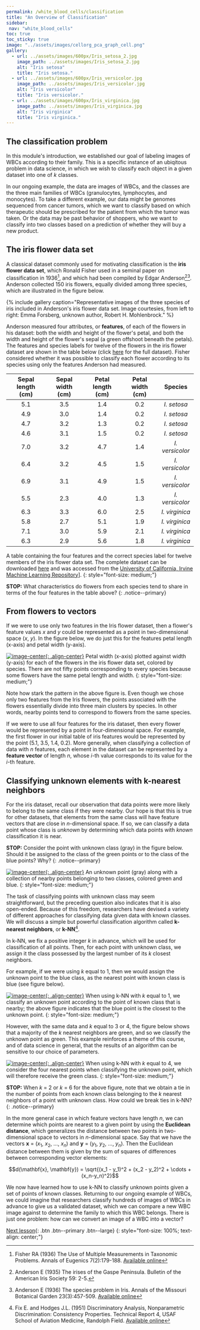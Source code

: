 ```yaml
---
permalink: /white_blood_cells/classification
title: "An Overview of Classification"
sidebar:
 nav: "white_blood_cells"
toc: true
toc_sticky: true
image: "../assets/images/cellorg_pca_graph_cell.png"
gallery:
  - url: ../assets/images/600px/Iris_setosa_2.jpg
    image_path: ../assets/images/Iris_setosa_2.jpg
    alt: "Iris setosa"
    title: "Iris setosa."
  - url: ../assets/images/600px/Iris_versicolor.jpg
    image_path: ../assets/images/Iris_versicolor.jpg
    alt: "Iris versicolor"
    title: "Iris versicolor."
  - url: ../assets/images/600px/Iris_virginica.jpg
    image_path: ../assets/images/Iris_virginica.jpg
    alt: "Iris virginica"
    title: "Iris virginica."
---
```


## The classification problem

In this module's introduction, we established our goal of labeling images of WBCs according to their family. This is a specific instance of an ubiqitous problem in data science, in which we wish to classify each object in a given dataset into one of *k* classes.

In our ongoing example, the data are images of WBCs, and the classes are the three main families of WBCs (granulocytes, lymphocytes, and monocytes). To take a different example, our data might be genomes sequenced from cancer tumors, which we want to classify based on which therapeutic should be prescribed for the patient from which the tumor was taken. Or the data may be  past behavior of shoppers, who we want to classify into two classes based on a prediction of whether they will buy a new product.

## The iris flower data set

A classical dataset commonly used for motivating classification is the **iris flower data set**, which Ronald Fisher used in a seminal paper on classification in 1936[^Fisher1936], and which had been compiled by Edgar Anderson[^Anderson1935][^Anderson1936]. Anderson collected 150 iris flowers, equally divided among three species, which are illustrated in the figure below.

{% include gallery caption="Representative images of the three species of iris included in Anderson's iris flower data set. Image courtesies, from left to right: Emma Forsberg, unknown author, Robert H. Mohlenbrock." %}

Anderson measured four attributes, or **features**, of each of the flowers in his dataset: both the width and height of the flower's petal, and both the width and height of the flower's sepal (a green offshoot beneath the petals). The features and species labels for twelve of the flowers in the iris flower dataset are shown in the table below (click [here](../downloads/iris.csv) for the full dataset). Fisher considered whether it was possible to classify each flower according to its species using only the features Anderson had measured.

| Sepal length (cm) | Sepal width (cm) | Petal length (cm) | Petal width (cm) | Species |
| :----: | :----: | :----: | :----: | :----: |
| 5.1 | 3.5 | 1.4 | 0.2 | *I. setosa* |
| 4.9 | 3.0 | 1.4 | 0.2 | *I. setosa* |
| 4.7 | 3.2 | 1.3 | 0.2 | *I. setosa* |
| 4.6 | 3.1 | 1.5 | 0.2 | *I. setosa* |
| 7.0 | 3.2 | 4.7 | 1.4 | *I. versicolor* |
| 6.4 | 3.2 | 4.5 | 1.5 | *I. versicolor* |
| 6.9 | 3.1 | 4.9 | 1.5 | *I. versicolor* |
| 5.5 | 2.3 | 4.0 | 1.3 | *I. versicolor* |
| 6.3 | 3.3 | 6.0 | 2.5 | *I. virginica* |
| 5.8 | 2.7 | 5.1 | 1.9 | *I. virginica* |
| 7.1 | 3.0 | 5.9 | 2.1 | *I. virginica* |
| 6.3 | 2.9 | 5.6 | 1.8 | *I. virginica* |

A table containing the four features and the correct species label for twelve members of the iris flower data set. The complete dataset can be downloaded [here](../downloads/iris.csv) and was accessed from the <a target="_blank" href="https://archive.ics.uci.edu/ml/datasets/iris">University of California, Irvine Machine Learning Repository</a>].
{: style="font-size: medium;"}

**STOP:** What characteristics do flowers from each species tend to share in terms of the four features in the table above?
{: .notice--primary}

## From flowers to vectors

If we were to use only two features in the Iris flower dataset, then a flower's feature values *x* and *y* could be represented as a point in two-dimensional space (*x*, *y*). In the figure below, we do just this for the features petal length (x-axis) and petal width (y-axis).

[![image-center](../assets/images/600px/iris_petal_data.png){: .align-center}](../assets/images/iris_petal_data.png)
Petal width (x-axis) plotted against width (y-axis) for each of the flowers in the iris flower data set, colored by species. There are not fifty points corresponding to every species because some flowers have the same petal length and width.
{: style="font-size: medium;"}

Note how stark the pattern in the above figure is. Even though we chose only two features from the Iris flowers, the points associated with the flowers essentially divide into three main clusters by species. In other words, nearby points tend to correspond to flowers from the same species.

If we were to use all four features for the iris dataset, then every flower would be represented by a point in four-dimensional space. For example, the first flower in our initial table of iris features would be represented by the point (5.1, 3.5, 1.4, 0.2). More generally, when classifying a collection of data with *n* features, each element in the dataset can be represented by a **feature vector** of length *n*, whose *i*-th value corresponds to its value for the *i*-th feature.

## Classifying unknown elements with k-nearest neighbors

For the iris dataset, recall our observation that data points were more likely to belong to the same class if they were nearby. Our hope is that this is true for other datasets, that elements from the same class will have feature vectors that are close in *n*-dimensional space. If so, we can classify a data point whose class is *unknown* by determining which data points with *known* classification it is near.

**STOP:** Consider the point with unknown class (gray) in the figure below. Should it be assigned to the class of the green points or to the class of the blue points? Why?
{: .notice--primary}

[![image-center](../assets/images/600px/knn_neighborhood.png){: .align-center}](../assets/images/knn_neighborhood.png)
An unknown point (gray) along with a collection of nearby points belonging to two classes, colored green and blue.
{: style="font-size: medium;"}

The task of classifying points with unknown class may seem straightforward, but the preceding question also indicates that it is also open-ended. Because of this freedom, researchers have devised a variety of different approaches for classifying data given data with known classes. We will discuss a simple but powerful classification algorithm called **k-nearest neighbors**, or **k-NN**[^FixHodges1951].

In k-NN, we fix a positive integer *k* in advance, which will be used for classification of all points. Then, for each point with unknown class, we assign it the class possessed by the largest number of its *k* closest neighbors.

For example, if we were using *k* equal to 1, then we would assign the unknown point to the blue class, as the nearest point with known class is blue (see figure below).

[![image-center](../assets/images/600px/knn_neighborhood_k=1.png){: .align-center}](../assets/images/knn_neighborhood_k=1.png)
When using k-NN with *k* equal to 1, we classify an unknown point according to the point of known class that is nearby; the above figure indicates that the blue point is the closest to the unknown point.
{: style="font-size: medium;"}

However, with the same data and *k* equal to 3 or 4, the figure below shows that a majority of the *k* nearest neighbors are green, and so we classify the unknown point as green. This example reinforces a theme of this course, and of data science in general, that the results of an algorithm can be sensitive to our choice of parameters.

[![image-center](../assets/images/600px/knn_neighborhood_k=4.png){: .align-center}](../assets/images/knn_neighborhood_k=4.png)
When using k-NN with *k* equal to 4, we consider the four nearest points when classifying the unknown point, which will therefore receive the green class.
{: style="font-size: medium;"}

**STOP:** When *k* = 2 or *k* = 6 for the above figure, note that we obtain a tie in the number of points from each known class belonging to the *k* nearest neighbors of a point with unknown class. How could we break ties in k-NN?
{: .notice--primary}

In the more general case in which feature vectors have length *n*, we can determine which points are nearest to a given point by using the **Euclidean distance**, which generalizes the distance between two points in two-dimensional space to vectors in *n*-dimensional space. Say that we have the vectors **x** = (*x*<sub>1</sub>, *x*<sub>2</sub>, ..., *x*<sub>*n*</sub>) and **y** = (*y*<sub>1</sub>, *y*<sub>2</sub>, ..., *y*<sub>*n*</sub>). Then the Euclidean distance between them is given by the sum of squares of differences between corresponding vector elements:

$$d(\mathbf{x}, \mathbf{y}) = \sqrt{(x_1 - y_1)^2 + (x_2 - y_2)^2 + \cdots + (x_n-y_n)^2}$$

We now have learned how to use k-NN to classify unknown points given a set of points of known classes. Returning to our ongoing example of WBCs, we could imagine that researchers classify hundreds of images of WBCs in advance to give us a validated dataset, which we can compare a new WBC image against to determine the family to which this WBC belongs. There is just one problem: how can we convert an image of a WBC into a vector?

[Next lesson](shape_space){: .btn .btn--primary .btn--large}
{: style="font-size: 100%; text-align: center;"}

[^Anderson1935]: Anderson E (1935) The irises of the Gaspe Peninsula. Bulletin of the American Iris Society 59: 2-5.

[^Anderson1936]: Anderson E (1936) The species problem in Iris. Annals of the Missouri Botanical Garden 23(3):457-509. [Available online](https://www.jstor.org/stable/2394164?origin=crossref)

[^Fisher1936]: Fisher RA (1936) The Use of Multiple Measurements in Taxonomic Problems. Annals of Eugenics 7(2):179-188. [Available online](https://doi.org/10.1111/j.1469-1809.1936.tb02137.x)

[^FixHodges1951]: Fix E. and Hodges J.L. (1951) Discriminatory Analysis, Nonparametric Discrimination: Consistency Properties. Technical Report 4, USAF School of Aviation Medicine, Randolph Field. [Available online](https://www.jstor.org/stable/1403797)

